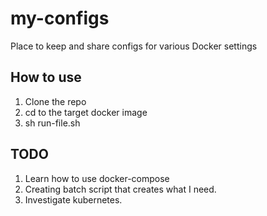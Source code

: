 # my-configs
Place to keep and share configs for various Docker settings

## How to use
1. Clone the repo
2. cd to the target docker image
3. sh run-file.sh

## TODO
1. Learn how to use docker-compose
2. Creating batch script that creates what I need.
3. Investigate kubernetes.

